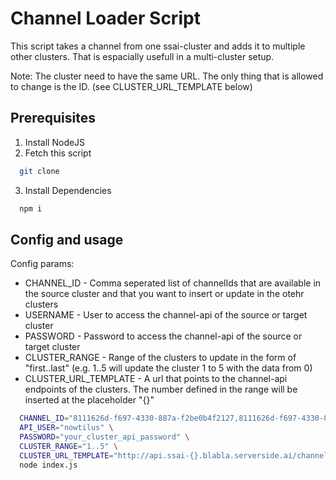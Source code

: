 # Channel Loader Script

This script takes a channel from one ssai-cluster and adds it to multiple other clusters. That is espacially usefull in a multi-cluster setup.

Note: The cluster need to have the same URL. The only thing that is allowed to change is the ID. (see CLUSTER_URL_TEMPLATE below)

## Prerequisites

1. Install NodeJS
2. Fetch this script

```bash
  git clone 
```

3. Install Dependencies

```bash
  npm i
```

## Config and usage

Config params:

- CHANNEL_ID - Comma seperated list of channelIds that are available in the source cluster and that you want to insert or update in the otehr clusters
- USERNAME - User to access the channel-api of the source or target cluster
- PASSWORD - Password to access the channel-api of the source or target cluster
- CLUSTER_RANGE - Range of the clusters to update in the form of "first..last" (e.g. 1..5 will update the cluster 1 to 5 with the data from 0)
- CLUSTER_URL_TEMPLATE - A url that points to the channel-api endpoints of the clusters. The number defined in the range will be inserted at the placeholder "{}"

```bash
  CHANNEL_ID="8111626d-f697-4330-887a-f2be0b4f2127,8111626d-f697-4330-887a-f2be0b4f2127" \
  API_USER="nowtilus" \
  PASSWORD="your_cluster_api_password" \
  CLUSTER_RANGE="1..5" \
  CLUSTER_URL_TEMPLATE="http://api.ssai-{}.blabla.serverside.ai/channel-api/api/v1/channels" \
  node index.js
```

